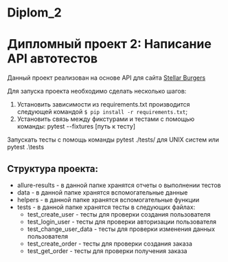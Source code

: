 # Diplom_2
# Дипломный проект 2: Написание API автотестов

Данный проект реализован на основе API для сайта [Stellar Burgers](https://stellarburgers.nomoreparties.site/)

Для запуска проекта необходимо сделать несколько шагов:

1. Установить зависимости из requirements.txt производится следующей командой ``$ pip install -r requirements.txt``;
2. Установить связь между фикстурами и тестами с помощью команды: pytest --fixtures [путь к тесту]

Запускать тесты с помощь команды pytest ./tests/ для UNIX систем или pytest .\tests

## Структура проекта:

- allure-results - в данной папке хранятся отчеты о выполнении тестов
- data - в данной папке хранятся вспомогательные данные
- helpers - в данной папке хранятся вспомогательные функции
- tests - в данной папке хранятся тесты в следующих файлах:
  - test_create_user - тесты для проверки создания пользователя
  - test_login_user - тесты для проверки авторизации пользователя
  - test_change_user_data - тесты для проверки изменения данных пользователя
  - test_create_order - тесты для проверки создания заказа
  - test_get_order - тесты для проверки получения заказа